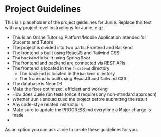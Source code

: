 # Project Guidelines
    
This is a placeholder of the project guidelines for Junie.
Replace this text with any project-level instructions for Junie, e.g.:

* This is an Online Tutoring Platform/Mobile Application intended for Students and Tutors
* The project is divided into two parts: Frontend and Backend
* The frontend is built using ReactJS and Tailwind CSS
* The backend is built using Spring Boot
* The frontend and backend are connected via REST APIs
* The frontend is located in the `frontend` directory
  * The backend is located in the `backend` directory
  * The frontend is built using ReactJS and Tailwind CSS
* The database is NeonDB
* Make the fixes optimized, efficient and working
* How does Junie run tests (once it requires any non-standard approach)
* Whether Junie should build the project before submitting the result                                                                                                                                
* Any code-style related instructions
* Make sure to update the PROGRESS.md everytime a Major change is made                            
*                                                                                                      
As an option you can ask Junie to create these guidelines for you.
